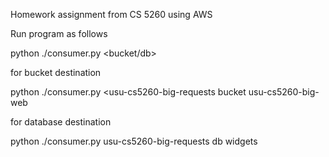 Homework assignment from CS 5260 using AWS

Run program as follows

python ./consumer.py <request-bucket> <bucket/db> <destination name>
  
for bucket destination

python ./consumer.py <usu-cs5260-big-requests bucket usu-cs5260-big-web
                                              
for database destination

python ./consumer.py usu-cs5260-big-requests db widgets
